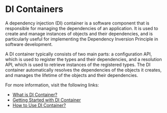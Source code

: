 # DI Containers

A dependency injection (DI) container is a software component that is responsible for managing the dependencies of an application. It is used to create and manage instances of objects and their dependencies, and is particularly useful for implementing the Dependency Inversion Principle in software development.

A DI container typically consists of two main parts: a configuration API, which is used to register the types and their dependencies, and a resolution API, which is used to retrieve instances of the registered types. The DI container automatically resolves the dependencies of the objects it creates, and manages the lifetime of the objects and their dependencies.

For more information, visit the following links:

- [What is DI Container?](https://www.dotnettricks.com/learn/dependencyinjection/what-is-ioc-container-or-di-container)
- [Getting Started with DI Container](https://stackoverflow.com/questions/50718586/what-is-a-di-container)
- [How to Use DI Container?](https://learn.userfrosting.com/services/the-di-container)
